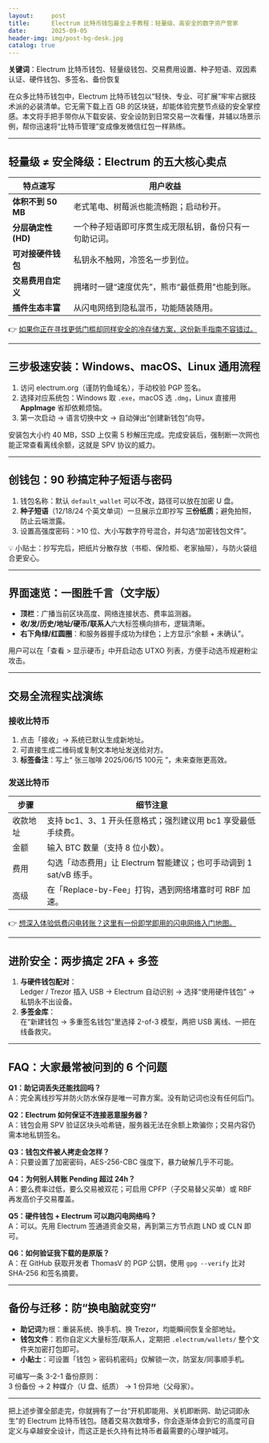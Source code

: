 ```yaml
---
layout:     post
title:      Electrum 比特币钱包最全上手教程：轻量级、高安全的数字资产管家
date:       2025-09-05
header-img: img/post-bg-desk.jpg
catalog: true
---
```


**关键词**：Electrum 比特币钱包、轻量级钱包、交易费用设置、种子短语、双因素认证、硬件钱包、多签名、备份恢复

在众多比特币钱包中，Electrum 比特币钱包以“轻快、专业、可扩展”牢牢占据技术派的必装清单。它无需下载上百 GB 的区块链，却能体验完整节点级的安全掌控感。本文将手把手带你从下载安装、安全设防到日常交易一次看懂，并辅以场景示例，帮你迅速将“比特币管理”变成像发微信红包一样熟练。

---

## 轻量级 ≠ 安全降级：Electrum 的五大核心卖点

| 特点速写 | 用户收益 |
| --- | --- |
| **体积不到 50 MB** | 老式笔电、树莓派也能流畅跑；启动秒开。 |
| **分层确定性 (HD)** | 一个种子短语即可序贯生成无限私钥，备份只有一句助记词。 |
| **可对接硬件钱包** | 私钥永不触网，冷签名一步到位。 |
| **交易费用自定义** | 拥堵时一键“速度优先”，熊市“最低费用”也能到账。 |
| **插件生态丰富** | 从闪电网络到隐私混币，功能随装随用。 |

👉 [如果你正在寻找更低门槛却同样安全的冷存储方案，这份新手指南不容错过。](https://okxdog.com/)

---

## 三步极速安装：Windows、macOS、Linux 通用流程

1. 访问 electrum.org（谨防钓鱼域名），手动校验 PGP 签名。
2. 选择对应系统包：Windows 取 `.exe`，macOS 选 `.dmg`，Linux 直接用 **AppImage** 省却依赖烦恼。
3. 第一次启动 → 语言切换中文 → 自动弹出“创建新钱包”向导。

安装包大小约 40 MB，SSD 上仅需 5 秒解压完成。完成安装后，强制断一次网也能正常查看离线余额，这就是 SPV 协议的威力。

---

## 创钱包：90 秒搞定种子短语与密码

1. 钱包名称：默认 `default_wallet` 可以不改，路径可以放在加密 U 盘。
2. **种子短语**（12/18/24 个英文单词）一旦展示立即抄写 **三份纸质**；避免拍照，防止云端泄露。
3. 设置高强度密码：>10 位、大小写数字符号混合，并勾选“加密钱包文件”。

💡 小贴士：抄写完后，把纸片分散存放（书柜、保险柜、老家抽屉），与防火袋组合更安心。

---

## 界面速览：一图胜千言（文字版）

- **顶栏**：广播当前区块高度、网络连接状态、费率监测器。
- **收/发/历史/地址/硬币/联系人**六大标签横向排布，逻辑清晰。
- **右下角绿/红圆圈**：和服务器握手成功为绿色；上方显示“余额 + 未确认”。

用户可以在「查看 > 显示硬币」中开启动态 UTXO 列表，方便手动选币规避粉尘攻击。

---

## 交易全流程实战演练

### 接收比特币

1. 点击「接收」→ 系统已默认生成新地址。  
2. 可直接生成二维码或复制文本地址发送给对方。  
3. **标签备注**：写上“ 张三咖啡 2025/06/15 100元 ”，未来查账更高效。

### 发送比特币

| 步骤 | 细节注意 |
| --- | --- |
| 收款地址 | 支持 bc1、3、1 开头任意格式；强烈建议用 bc1 享受最低手续费。 |
| 金额 | 输入 BTC 数量（支持 8 位小数）。 |
| 费用 | 勾选「动态费用」让 Electrum 智能建议；也可手动调到 1 sat/vB 练手。 |
| 高级 | 在「Replace-by-Fee」打钩，遇到网络堵塞时可 RBF 加速。 |

👉 [想深入体验低费闪电转账？这里有一份即学即用的闪电网络入门地图。](https://okxdog.com/)

---

## 进阶安全：两步搞定 2FA + 多签

1. **与硬件钱包配对**：  
   Ledger / Trezor 插入 USB → Electrum 自动识别 → 选择“使用硬件钱包” → 私钥永不出设备。
2. **多签金库**：  
   在“新建钱包 → 多重签名钱包”里选择 2-of-3 模型，两把 USB 离线、一把在线备救灾。

---

## FAQ：大家最常被问到的 6 个问题

**Q1：助记词丢失还能找回吗？**  
A：完全离线抄写并防火防水保存是唯一可靠方案。没有助记词也没有任何后门。

**Q2：Electrum 如何保证不连接恶意服务器？**  
A：钱包会用 SPV 验证区块头哈希链，服务器无法在余额上欺骗你；交易内容仍需本地私钥签名。

**Q3：钱包文件被人拷走会怎样？**  
A：只要设置了加密密码，AES-256-CBC 强度下，暴力破解几乎不可能。

**Q4：为何别人转账 Pending 超过 24h？**  
A：要么费率过低，要么交易被双花；可启用 CPFP（子交易替父买单）或 RBF 再发高价子交易覆盖。

**Q5：硬件钱包 + Electrum 可以跑闪电网络吗？**  
A：可以。先用 Electrum 签通道资金交易，再到第三方节点跑 LND 或 CLN 即可。

**Q6：如何验证我下载的是原版？**  
A：在 GitHub 获取开发者 ThomasV 的 PGP 公钥，使用 `gpg --verify` 比对 SHA-256 和签名摘要。

---

## 备份与迁移：防“换电脑就变穷”

- **助记词**为根：重装系统、换手机、换 Trezor，均能瞬间恢复全部地址。
- **钱包文件**：若你自定义大量标签/联系人，定期把 `.electrum/wallets/` 整个文件夹加密打包即可。
- **小贴士**：可设置「钱包 > 密码机密码」仅解锁一次，防室友/同事顺手机。

可编写一条 3-2-1 备份原则：  
3 份备份 → 2 种媒介（U 盘、纸质） → 1 份异地（父母家）。

---

把上述步骤全部走完，你就拥有了一台“开机即能用、关机即断网、助记词即永生”的 Electrum 比特币钱包。随着交易次数增多，你会逐渐体会到它的高度可自定义与卓越安全设计，而这正是长久持有比特币者最需要的心理护城河。